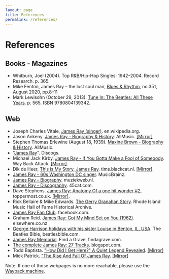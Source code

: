 ```yaml
---
layout: page
title: References
permalink: /references/
---
```


# References

## Books - Magazines
- Whitburn, Joel (2004). Top R&B/Hip-Hop Singles: 1942–2004. Record Research. p. 365.
- Mike Fenton, James Ray – the lost soul man, [Blues & Rhythm](http://www.bluesandrhythm.co.uk/), no.351, August 2020, pp.8–11
- Mark Lewisohn (October 29, 2013). [Tune In: The Beatles: All These Years](https://www.google.fr/books/edition/Tune_In/bI11tpR-L_kC?hl=fr&gbpv=1&dq=james%20ray&pg=PA565&printsec=frontcover). p. 565. ISBN 9780804139342.

## Web
- Joseph Charles Vitale, [James Ray (singer)](https://en.wikipedia.org/wiki/James_Ray_(singer)). en.wikipedia.org.
- Jason Ankeny. [James Ray - Biography & History](https://www.allmusic.com/artist/james-ray-mn0000807815). AllMusic. [[Mirror]](./mirrors/biography-jason-ankeny.md)
- Stephen Thomas Erlewine (August 18, 1939). [Maxine Brown - Biography & History](https://www.allmusic.com/artist/maxine-brown-mn0000396154/biography). AllMusic.
- "[James Ray](https://www.discogs.com/artist/884155)". Discogs.
- Michael Jack Kirby, [James Ray - If You Gotta Make a Fool of Somebody](http://www.waybackattack.com/rayjames.html). Way Back Attack. [[Mirror]](./mirrors/biography-michael-jack-kirby.md).
- Dik de Heer, [This is My Story, James Ray](https://tims.blackcat.nl/messages/james_ray.htm). tims.blackcat.nl. [[Mirror]](./mirrors/biography-dik-de-heer.md).
- [James Ray - 60s Washington DC singer](https://musicbrainz.org/artist/8de7c44d-a129-4216-b8b6-2757df89b89e). MusicBrainz.
- [James Ray - Biography](https://www.muziekweb.nl/Link/M00000090893/POPULAR/James-Ray). muziekweb.nl.
- [James Ray - Discography](https://www.45cat.com/artist/james-ray). 45cat.com.
- Dave Stephens. [James Ray: Anatomy Of a one hit wonder #2](https://www.toppermost.co.uk/james-ray/), toppermost.co.uk. [[Mirror]](./mirrors/biography-dave-stephens.md).
- Rick Bellaire & Mike Edwards. [The Gerry Granahan Story](https://www.ripopmusic.org/musical-artists/musicians/gerry-granahan/). Rhode Island Music Hall of Fame Historical Archive.
- [James Ray Fan Club](https://www.facebook.com/jamesray.fanclub.33?fref=ufi&rc=p). facebook.com.
- Graham Reid. [James Ray: Got My Mind Set on You (1962)](https://www.elsewhere.co.nz/fromthevaults/6206/james-ray-got-my-mind-set-on-you-1962/). elsewhere.co.nz
- [George Harrison holidays with his sister Louise in Benton, IL, USA](https://www.beatlesbible.com/1963/09/16/george-harrison-holiday-america/). The Beatles Bible, beatlesbible.com.
- [James Ray Memorial](https://fr.findagrave.com/memorial/65833741/james-ray). Find a Grave, findagrave.com.
- [The complete James Ray: 27 Tracks](http://musenick.blogspot.com/2013/12/the-allegedly-complete-james-ray-if-you.html). blogspot.com.
- Todd Baptista. ["How Did I Get Here?" A Quiet Legend Revealed](https://toddbaptista.com/gerry%20granahan.html). [[Mirror]](./mirrors/gerry-granahan-by-todd-baptista.md)
- Mick Patrick. ["The Rise And Fall Of James Ray](https://spectropop.com/archive/digest/d1022.htm). [[Mirror]](./mirrors/biography-mick-patrick.md)

Note: If one of those webpages is no more reachable, please use the [Wayback machine](https://archive.org/web).
